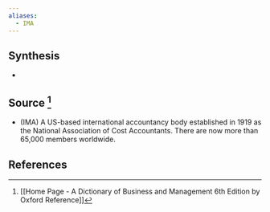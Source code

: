 ```yaml
---
aliases:
  - IMA
---
```

## Synthesis
- 
## Source [^1]
- (IMA) A US-based international accountancy body established in 1919 as the National Association of Cost Accountants. There are now more than 65,000 members worldwide.
## References

[^1]: [[Home Page - A Dictionary of Business and Management 6th Edition by Oxford Reference]]